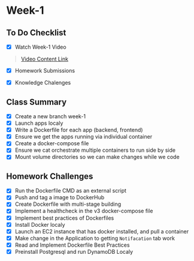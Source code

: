 # Week-1

## To Do Checklist

- [x] Watch Week-1 Video

> [Video Content Link](video_content_week1.md)

- [x] Homework Submissions

- [x] Knowledge Chalenges

## Class Summary

- [x] Create a new branch week-1
- [x] Launch apps localy
- [x] Write a Dockerfile for each app (backend, frontend)
- [x] Ensure we get the apps running via individual container
- [x] Create a docker-compose file
- [x] Ensure we cat orchestrate multiple containers to run side by side
- [x] Mount volume directories so we can make changes while we code

## Homework Challenges

- [x] Run the Dockerfile CMD as an external script
- [x] Push and tag a image to DockerHub
- [x] Create Dockerfile with multi-stage building
- [x] Implement a healthcheck in the v3 docker-compose file
- [x] Implement best practices of Dockerfiles
- [x] Install Docker localy
- [x] Launch an EC2 instance that has docker installed, and pull a container
- [x] Make change in the Application to getting `Notifacation` tab work
- [x] Read and Implement Dockerfile Best Practices
- [x] Preinstall Postgresql and run DynamoDB Localy